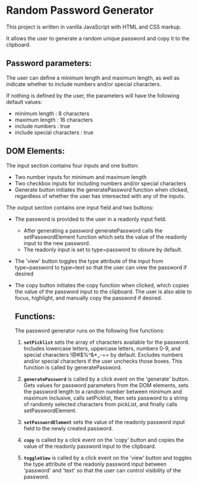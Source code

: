 # Random Password Generator

This project is written in vanilla JavaScript with HTML and CSS markup.

It allows the user to generate a random unique password and copy it to the clipboard.

## Password parameters:

The user can define a minimum length and maximum length, as well as indicate whether to include numbers and/or special characters.

If nothing is defined by the user, the parameters will have the following default values:

* minimum length : 8 characters
* maximum length : 16 characters
* include numbers : true
* include special characters : true

## DOM Elements:

The input section contains four inputs and one button:
* Two number inputs for minimum and maximum length
* Two checkbox inputs for including numbers and/or special characters
* Generate button initiates the generatePassword function when clicked, regardless of whether the user has intereacted with any of the inputs.

The output section contains one input field and two buttons:
* The password is provided to the user in a readonly input field.
  - After generating a password generatePassword calls the setPasswordElement function which sets the value of the readonly input to the new password.
  - The readonly input is set to type=password to obsure by default.
* The 'view' button toggles the type attribute of the input from type=password to type=text so that the user can view the password if desired
* The copy button initiates the copy function when clicked, which copies the value of the password input to the clipboard.  The user is also able to focus, highlight, and manually copy the password if desired.

  ## Functions:

  The password generator runs on the following five functions:

  1. **`setPicklist`** sets the array of characters available for the password.  Includes lowercase letters, uppercase letters, numbers 0-9, and special characters !@#$%^&*_-+= by default.  Excludes numbers and/or special characters if the user unchecks those boxes.  This function is called by generatePassword.

  2. **`generatePassword`** is called by a click event on the 'generate' button.  Gets values for password parameters from the DOM elements, sets the password length to a random number between minimum and maximum inclusive, calls setPicklist, then sets password to a string of randomly selected characters from pickList, and finally calls setPasswordElement.

  3. **`setPasswordElement`** sets the value of the readonly password input field to the newly created password.

  4. **`copy`** is called by a click event on the 'copy' button and copies the value of the readonly password input to the clipboard.

  5. **`toggleView`** is called by a click event on the 'view' button and toggles the type attribute of the readonly password input between 'password' and 'text' so that the user can control visibility of the password.